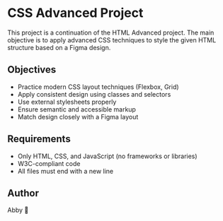 # CSS Advanced Project

This project is a continuation of the HTML Advanced project. The main objective is to apply advanced CSS techniques to style the given HTML structure based on a Figma design.

## Objectives

- Practice modern CSS layout techniques (Flexbox, Grid)
- Apply consistent design using classes and selectors
- Use external stylesheets properly
- Ensure semantic and accessible markup
- Match design closely with a Figma layout

## Requirements

- Only HTML, CSS, and JavaScript (no frameworks or libraries)
- W3C-compliant code
- All files must end with a new line

## Author

Abby 🙂
